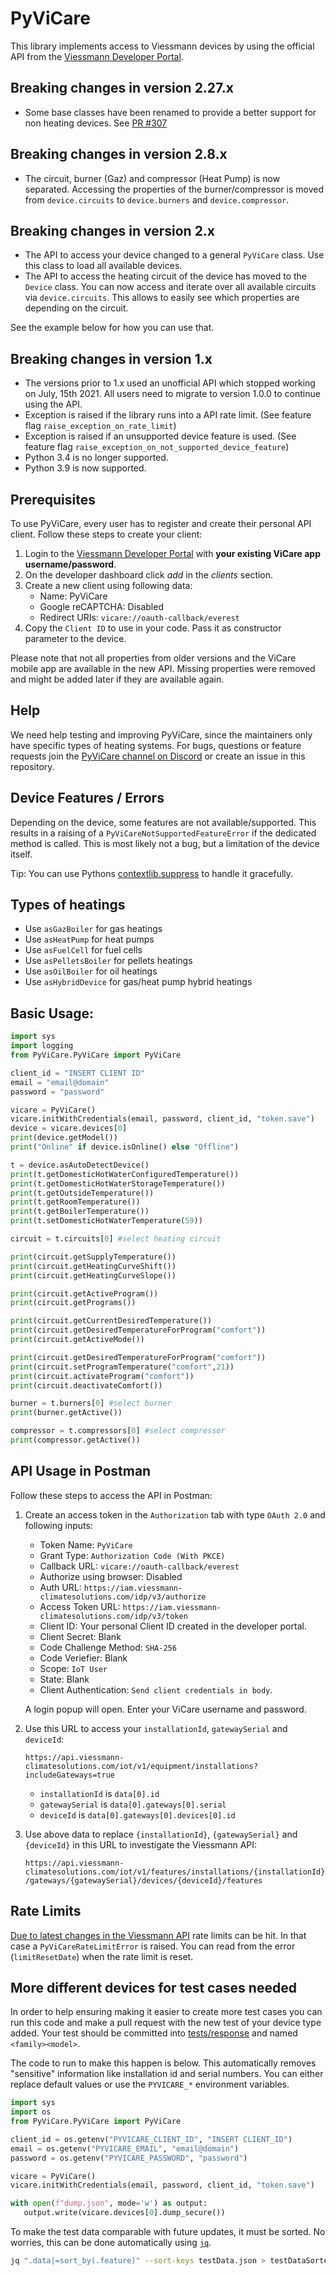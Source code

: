 # PyViCare

This library implements access to Viessmann devices by using the official API from the [Viessmann Developer Portal](https://developer.viessmann.com/).

## Breaking changes in version 2.27.x

- Some base classes have been renamed to provide a better support for non heating devices. See [PR #307](https://github.com/somm15/PyViCare/pull/307)

## Breaking changes in version 2.8.x

- The circuit, burner (Gaz) and compressor (Heat Pump) is now separated. Accessing the properties of the burner/compressor is moved from `device.circuits` to `device.burners` and `device.compressor`.

## Breaking changes in version 2.x

- The API to access your device changed to a general `PyViCare` class. Use this class to load all available devices.
- The API to access the heating circuit of the device has moved to the `Device` class. You can now access and iterate over all available circuits via `device.circuits`. This allows to easily see which properties are depending on the circuit.

See the example below for how you can use that.

## Breaking changes in version 1.x

- The versions prior to 1.x used an unofficial API which stopped working on July, 15th 2021. All users need to migrate to version 1.0.0 to continue using the API.
- Exception is raised if the library runs into a API rate limit. (See feature flag `raise_exception_on_rate_limit`)
- Exception is raised if an unsupported device feature is used. (See feature flag `raise_exception_on_not_supported_device_feature`)
- Python 3.4 is no longer supported.
- Python 3.9 is now supported.

## Prerequisites

To use PyViCare, every user has to register and create their personal API client. Follow these steps to create your client:

1. Login to the [Viessmann Developer Portal](https://app.developer.viessmann.com/) with **your existing ViCare app username/password**.
2. On the developer dashboard click *add* in the *clients* section.
3. Create a new client using following data:
   - Name: PyViCare
   - Google reCAPTCHA: Disabled
   - Redirect URIs: `vicare://oauth-callback/everest`
4. Copy the `Client ID` to use in your code. Pass it as constructor parameter to the device.

Please note that not all properties from older versions and the ViCare mobile app are available in the new API. Missing properties were removed and might be added later if they are available again.

## Help

We need help testing and improving PyViCare, since the maintainers only have specific types of heating systems. For bugs, questions or feature requests join the [PyViCare channel on Discord](https://discord.gg/aM3SqCD88f) or create an issue in this repository.

## Device Features / Errors

Depending on the device, some features are not available/supported. This results in a raising of a `PyViCareNotSupportedFeatureError` if the dedicated method is called. This is most likely not a bug, but a limitation of the device itself.

Tip: You can use Pythons [contextlib.suppress](https://docs.python.org/3/library/contextlib.html#contextlib.suppress) to handle it gracefully.

## Types of heatings

- Use `asGazBoiler` for gas heatings
- Use `asHeatPump` for heat pumps
- Use `asFuelCell` for fuel cells
- Use `asPelletsBoiler` for pellets heatings
- Use `asOilBoiler` for oil heatings
- Use `asHybridDevice` for gas/heat pump hybrid heatings

## Basic Usage:

```python
import sys
import logging
from PyViCare.PyViCare import PyViCare

client_id = "INSERT CLIENT ID"
email = "email@domain"
password = "password"

vicare = PyViCare()
vicare.initWithCredentials(email, password, client_id, "token.save")
device = vicare.devices[0]
print(device.getModel())
print("Online" if device.isOnline() else "Offline")

t = device.asAutoDetectDevice()
print(t.getDomesticHotWaterConfiguredTemperature())
print(t.getDomesticHotWaterStorageTemperature())
print(t.getOutsideTemperature())
print(t.getRoomTemperature())
print(t.getBoilerTemperature())
print(t.setDomesticHotWaterTemperature(59))

circuit = t.circuits[0] #select heating circuit

print(circuit.getSupplyTemperature())
print(circuit.getHeatingCurveShift())
print(circuit.getHeatingCurveSlope())

print(circuit.getActiveProgram())
print(circuit.getPrograms())

print(circuit.getCurrentDesiredTemperature())
print(circuit.getDesiredTemperatureForProgram("comfort"))
print(circuit.getActiveMode())

print(circuit.getDesiredTemperatureForProgram("comfort"))
print(circuit.setProgramTemperature("comfort",21))
print(circuit.activateProgram("comfort"))
print(circuit.deactivateComfort())

burner = t.burners[0] #select burner
print(burner.getActive())

compressor = t.compressors[0] #select compressor
print(compressor.getActive())

```

## API Usage in Postman

Follow these steps to access the API in Postman:

1. Create an access token in the `Authorization` tab with type `OAuth 2.0` and following inputs:

   - Token Name: `PyViCare`
   - Grant Type: `Authorization Code (With PKCE)`
   - Callback URL: `vicare://oauth-callback/everest`
   - Authorize using browser: Disabled
   - Auth URL: `https://iam.viessmann-climatesolutions.com/idp/v3/authorize`
   - Access Token URL: `https://iam.viessmann-climatesolutions.com/idp/v3/token`
   - Client ID: Your personal Client ID created in the developer portal.
   - Client Secret: Blank
   - Code Challenge Method: `SHA-256`
   - Code Veriefier: Blank
   - Scope: `IoT User`
   - State: Blank
   - Client Authentication: `Send client credentials in body`.

   A login popup will open. Enter your ViCare username and password.

2. Use this URL to access your `installationId`, `gatewaySerial` and `deviceId`:

   `https://api.viessmann-climatesolutions.com/iot/v1/equipment/installations?includeGateways=true`

   - `installationId` is `data[0].id`
   - `gatewaySerial` is `data[0].gateways[0].serial`
   - `deviceId` is `data[0].gateways[0].devices[0].id`

3. Use above data to replace `{installationId}`, `{gatewaySerial}` and `{deviceId}` in this URL to investigate the Viessmann API:

   `https://api.viessmann-climatesolutions.com/iot/v1/features/installations/{installationId}/gateways/{gatewaySerial}/devices/{deviceId}/features`

## Rate Limits

[Due to latest changes in the Viessmann API](https://www.viessmann-community.com/t5/Konnektivitaet/Q-amp-A-Viessmann-API/td-p/127660) rate limits can be hit. In that case a `PyViCareRateLimitError` is raised. You can read from the error (`limitResetDate`) when the rate limit is reset.

## More different devices for test cases needed

In order to help ensuring making it easier to create more test cases you can run this code and make a pull request with the new test of your device type added. Your test should be committed into [tests/response](tests/response) and named `<family><model>`.

The code to run to make this happen is below. This automatically removes "sensitive" information like installation id and serial numbers.
You can either replace default values or use the `PYVICARE_*` environment variables.

```python
import sys
import os
from PyViCare.PyViCare import PyViCare

client_id = os.getenv("PYVICARE_CLIENT_ID", "INSERT CLIENT_ID")
email = os.getenv("PYVICARE_EMAIL", "email@domain")
password = os.getenv("PYVICARE_PASSWORD", "password")

vicare = PyViCare()
vicare.initWithCredentials(email, password, client_id, "token.save")

with open(f"dump.json", mode='w') as output:
   output.write(vicare.devices[0].dump_secure())
```

To make the test data comparable with future updates, it must be sorted. No worries, this can be done automatically using [`jq`](https://jqlang.github.io/jq/).

```sh
jq ".data|=sort_by(.feature)" --sort-keys testData.json > testDataSorted.json
```

